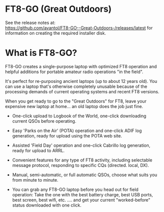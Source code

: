 # FT8-GO (Great Outdoors)

See the release notes at: \
https://github.com/avantol/FT8-GO--Great-Outdoors-/releases/latest
for information on creating the required installer disk.

What is FT8-GO?
===============
FT8-GO creates a single-purpose laptop with optimized FT8 operation and helpful additions for portable amateur radio operations "in the field". 

It's perfect for re-purposing ancient laptops (up to about 12 years old). You can use a laptop that's otherwise completely unusable because of the processing demands of current operating systems and recent FT8 versions.

When you get ready to go to the "Great Outdoors" for FT8, leave your expensive new laptop at home... an old laptop does the job just fine.

- One-click upload to Logbook of the World, one-click downloading current QSOs before operating.

- Easy 'Parks on the Air' (POTA) operation and one-click ADIF log generation, ready for upload using the POTA web site.

- Assisted 'Field Day' operation and one-click Cabrillo log generation, ready for upload to ARRL.

- Convenient features for any type of FT8 activity, including selectable message protocol, responding to specific CQs (directed. local, DX). 

- Manual, semi-automatic, or full automatic QSOs, choose what suits you from minute to minute.

- You can grab any FT8-GO laptop before you head out for field operation: Take the one with the best battery charge, best USB ports, best screen, best wifi, etc. .... and get your current "worked-before" status downloaded with one click.
